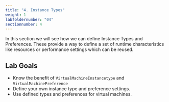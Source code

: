 ```yaml
---
title: "4. Instance Types"
weight: 1
labfoldernumber: "04"
sectionnumber: 4
---
```


In this section we will see how we can define Instance Types and Preferences. These provide a way to define a set of
runtime characteristics like resources or performance settings which can be reused.

## Lab Goals

* Know the benefit of `VirtualMachineInstancetype` and `VirtualMachinePreference`
* Define your own instance type and preference settings.
* Use defined types and preferences for virtual machines.
